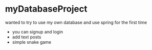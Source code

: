 # myDatabaseProject
wanted to try to use my own database and use spring for the first time
* you can signup and login
* add text posts
* simple snake game
